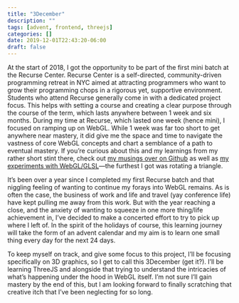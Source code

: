 ```yaml
---
title: "3December"
description: ""
tags: [advent, frontend, threejs]
categories: []
date: 2019-12-01T22:43:20-06:00
draft: false
---
```


At the start of 2018, I got the opportunity to be part of the first mini batch at the Recurse Center. Recurse Center is a self-directed, community-driven programming retreat in NYC aimed at attracting programmers who want to grow their programming chops in a rigorous yet, supportive environment. Students who attend Recurse generally come in with a dedicated project focus. This helps with setting a course and creating a clear purpose through the course of the term, which lasts anywhere between 1 week and six months. During my time at Recurse, which lasted one week (hence mini), I focused on ramping up on WebGL. While 1 week was far too short to get anywhere near mastery, it did give me the space and time to navigate the vastness of core WebGL concepts and chart a semblance of a path to eventual mastery. If you’re curious about this and my learnings from my rather short stint there, check out [my musings over on Github](https://github.com/shortdiv/recurse-minis) as well as [my experiments with WebGL/GLSL](https://github.com/shortdiv/webglolz)—the furthest I got was rotating a triangle.

It’s been over a year since I completed my first Recurse batch and that niggling feeling of wanting to continue my forays into WebGL remains. As is often the case, the business of work and life and travel (yay conference life) have kept pulling me away from this work. But with the year reaching a close, and the anxiety of wanting to squeeze in one more thing/life achievement in, I’ve decided to make a concerted effort to try to pick up where I left of. In the spirit of the holidays of course, this learning journey will take the form of an advent calendar and my aim is to learn one small thing every day for the next 24 days. 

To keep myself on track, and give some focus to this project, I’ll be focusing specifically on 3D graphics, so I get to call this 3December (get it?). I’ll be learning ThreeJS and alongside that trying to understand the intricacies of what’s happening under the hood in WebGL itself. I’m not sure I’ll gain mastery by the end of this, but I am looking forward to finally scratching that creative itch that I’ve been neglecting for so long.


